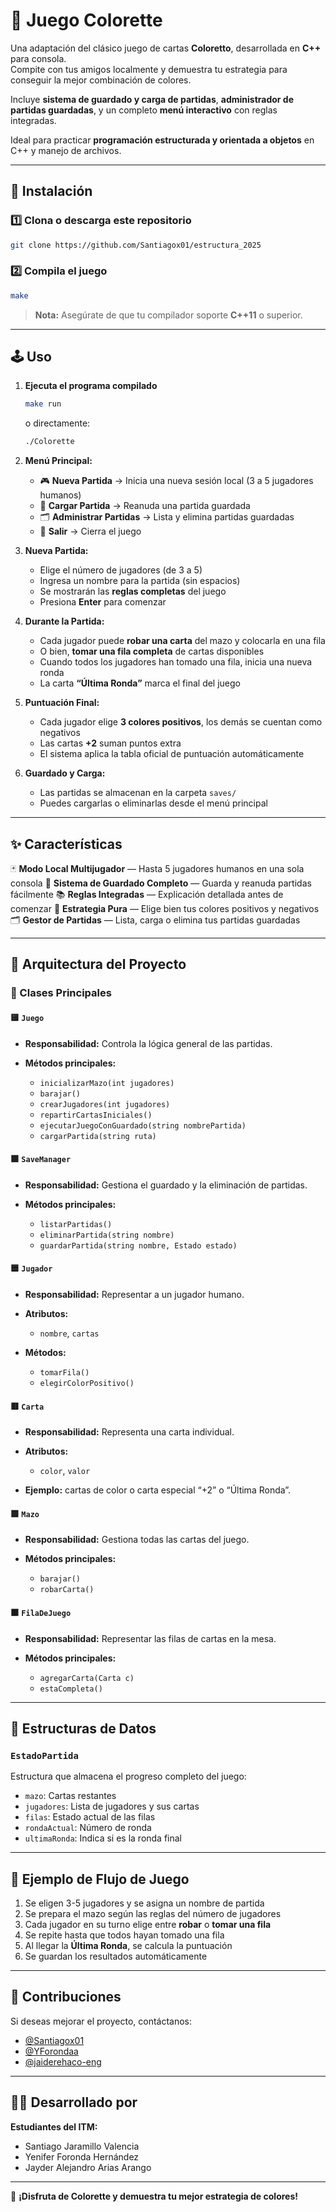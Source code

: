 # 🎨 Juego Colorette

Una adaptación del clásico juego de cartas **Coloretto**, desarrollada en **C++** para consola.  
Compite con tus amigos localmente y demuestra tu estrategia para conseguir la mejor combinación de colores.  

Incluye **sistema de guardado y carga de partidas**, **administrador de partidas guardadas**, y un completo **menú interactivo** con reglas integradas.

Ideal para practicar **programación estructurada y orientada a objetos** en C++ y manejo de archivos.

---

## 🚀 Instalación

### 1️⃣ Clona o descarga este repositorio

```bash
git clone https://github.com/Santiagox01/estructura_2025
````

### 2️⃣ Compila el juego

```bash
make 
```

> **Nota:** Asegúrate de que tu compilador soporte **C++11** o superior.

---

## 🕹️ Uso

1. **Ejecuta el programa compilado**

   ```bash
   make run
   ```

   o directamente:

   ```bash
   ./Colorette
   ```

2. **Menú Principal:**

   * 🎮 **Nueva Partida** → Inicia una nueva sesión local (3 a 5 jugadores humanos)
   * 💾 **Cargar Partida** → Reanuda una partida guardada
   * 🗂️ **Administrar Partidas** → Lista y elimina partidas guardadas
   * 🚪 **Salir** → Cierra el juego

3. **Nueva Partida:**

   * Elige el número de jugadores (de 3 a 5)
   * Ingresa un nombre para la partida (sin espacios)
   * Se mostrarán las **reglas completas** del juego
   * Presiona **Enter** para comenzar

4. **Durante la Partida:**

   * Cada jugador puede **robar una carta** del mazo y colocarla en una fila
   * O bien, **tomar una fila completa** de cartas disponibles
   * Cuando todos los jugadores han tomado una fila, inicia una nueva ronda
   * La carta **“Última Ronda”** marca el final del juego

5. **Puntuación Final:**

   * Cada jugador elige **3 colores positivos**, los demás se cuentan como negativos
   * Las cartas **+2** suman puntos extra
   * El sistema aplica la tabla oficial de puntuación automáticamente

6. **Guardado y Carga:**

   * Las partidas se almacenan en la carpeta `saves/`
   * Puedes cargarlas o eliminarlas desde el menú principal

---

## ✨ Características

🃏 **Modo Local Multijugador** — Hasta 5 jugadores humanos en una sola consola
💾 **Sistema de Guardado Completo** — Guarda y reanuda partidas fácilmente
📚 **Reglas Integradas** — Explicación detallada antes de comenzar
🧠 **Estrategia Pura** — Elige bien tus colores positivos y negativos
🗂️ **Gestor de Partidas** — Lista, carga o elimina tus partidas guardadas

---

## 🧩 Arquitectura del Proyecto

### 🔹 Clases Principales

#### 🟨 `Juego`

* **Responsabilidad:** Controla la lógica general de las partidas.
* **Métodos principales:**

  * `inicializarMazo(int jugadores)`
  * `barajar()`
  * `crearJugadores(int jugadores)`
  * `repartirCartasIniciales()`
  * `ejecutarJuegoConGuardado(string nombrePartida)`
  * `cargarPartida(string ruta)`

#### 🟩 `SaveManager`

* **Responsabilidad:** Gestiona el guardado y la eliminación de partidas.
* **Métodos principales:**

  * `listarPartidas()`
  * `eliminarPartida(string nombre)`
  * `guardarPartida(string nombre, Estado estado)`

#### 🟦 `Jugador`

* **Responsabilidad:** Representar a un jugador humano.
* **Atributos:**

  * `nombre`, `cartas`
* **Métodos:**

  * `tomarFila()`
  * `elegirColorPositivo()`

#### 🟥 `Carta`

* **Responsabilidad:** Representa una carta individual.
* **Atributos:**

  * `color`, `valor`
* **Ejemplo:** cartas de color o carta especial “+2” o “Última Ronda”.

#### 🟪 `Mazo`

* **Responsabilidad:** Gestiona todas las cartas del juego.
* **Métodos principales:**

  * `barajar()`
  * `robarCarta()`

#### 🟫 `FilaDeJuego`

* **Responsabilidad:** Representar las filas de cartas en la mesa.
* **Métodos principales:**

  * `agregarCarta(Carta c)`
  * `estaCompleta()`

---

## 📂 Estructuras de Datos

### `EstadoPartida`

Estructura que almacena el progreso completo del juego:

* `mazo`: Cartas restantes
* `jugadores`: Lista de jugadores y sus cartas
* `filas`: Estado actual de las filas
* `rondaActual`: Número de ronda
* `ultimaRonda`: Indica si es la ronda final

---

## 🔁 Ejemplo de Flujo de Juego

1. Se eligen 3-5 jugadores y se asigna un nombre de partida
2. Se prepara el mazo según las reglas del número de jugadores
3. Cada jugador en su turno elige entre **robar** o **tomar una fila**
4. Se repite hasta que todos hayan tomado una fila
5. Al llegar la **Última Ronda**, se calcula la puntuación
6. Se guardan los resultados automáticamente

---

## 🤝 Contribuciones

Si deseas mejorar el proyecto, contáctanos:

* [@Santiagox01](https://github.com/Santiagox01)
* [@YForondaa](https://github.com/YForondaa)
* [@jaiderehaco-eng](https://github.com/jaiderehaco-eng)

---

## 👨‍💻 Desarrollado por

**Estudiantes del ITM:**

* Santiago Jaramillo Valencia
* Yenifer Foronda Hernández
* Jayder Alejandro Arias Arango

---

🎨 **¡Disfruta de Colorette y demuestra tu mejor estrategia de colores!**

